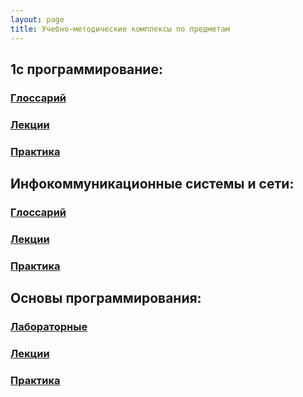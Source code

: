 ```yaml
---
layout: page
title: Учебно-методические комплексы по предметам
---
```

<h2> 1c программирование:</h2>
<p>
<h3><a href="/umk/1c/glos/gloss.html"> Глоссарий </a></h3>
</p>
<p>
<h3><a href="/umk/1c/lec/lec.html"> Лекции </a></h3>
</p>
<p>
<h3><a href="/umk/1c/pract/pract.html"> Практика </a></h3>
</p>
<h2> Инфокоммуникационные системы и сети: </h2>
<p>
<h3><a href="/umk/isis/gloss/gloss.html"> Глоссарий </a></h3>
</p>
<p>
<h3><a href="/umk/isis/lec/lec.html"> Лекции </a></h3>
</p>
<p>
<h3><a href="/umk/isis/pract/pract.html"> Практика </a></h3>
</p>
<h2> Основы программирования: </h2>
<p>
<h3><a href="/umk/op/lab/lab.html"> Лабораторные </a></h3>
</p>
<p>
<h3><a href="/umk/op/lec/lec.html"> Лекции </a></h3>
</p>
<p>
<h3><a href="/umk/op/pract/pract.html"> Практика </a></h3>
</p>
